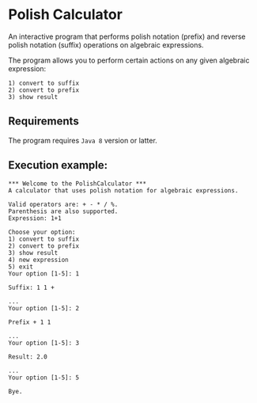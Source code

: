 # Polish Calculator

An interactive program that performs polish notation (prefix)
and reverse polish notation (suffix) operations on algebraic
expressions.

The program allows you to perform certain actions
on any given algebraic expression:

	1) convert to suffix
	2) convert to prefix
	3) show result

## Requirements

The program requires ```Java 8``` version or latter.

## Execution example:

    *** Welcome to the PolishCalculator ***
    A calculator that uses polish notation for algebraic expressions.
    
    Valid operators are: + - * / %.
    Parenthesis are also supported.
    Expression: 1+1
    
    Choose your option:
    1) convert to suffix
    2) convert to prefix
    3) show result
    4) new expression
    5) exit
    Your option [1-5]: 1
    
    Suffix: 1 1 +
    
    ...
    Your option [1-5]: 2
    
    Prefix + 1 1
    
    ...
    Your option [1-5]: 3
    
    Result: 2.0
    
    ...
    Your option [1-5]: 5
    
    Bye.
